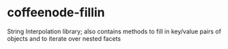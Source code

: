 coffeenode-fillin
=================

String Interpolation library; also contains methods to fill in key/value pairs of objects and to iterate over nested facets
